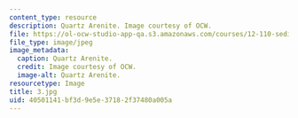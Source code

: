 ```yaml
---
content_type: resource
description: Quartz Arenite. Image courtesy of OCW.
file: https://ol-ocw-studio-app-qa.s3.amazonaws.com/courses/12-110-sedimentary-geology-fall-2004/40501141bf3d9e5e37182f37480a005a_3.jpg
file_type: image/jpeg
image_metadata:
  caption: Quartz Arenite.
  credit: Image courtesy of OCW.
  image-alt: Quartz Arenite.
resourcetype: Image
title: 3.jpg
uid: 40501141-bf3d-9e5e-3718-2f37480a005a
---
```

